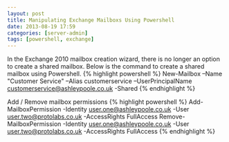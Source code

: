 ```yaml
---
layout: post
title: Manipulating Exchange Mailboxs Using Powershell
date: 2013-08-19 17:59
categories: [server-admin]
tags: [powershell, exchange]
---
```

In the Exchange 2010 mailbox creation wizard, there is no longer an option to create a shared mailbox. Below is the command to create a shared mailbox using Powershell.
{% highlight powershell %}
New-Mailbox –Name "Customer Service" –Alias customerservice –UserPrincipalName customerservice@ashleypoole.co.uk -Shared
{% endhighlight %}





Add / Remove mailbox permissions
{% highlight powershell %}
Add-MailboxPermission -Identity user.one@ashleypoole.co.uk -User user.two@protolabs.co.uk -AccessRights FullAccess
Remove-MailboxPermission -Identity user.one@ashleypoole.co.uk -User user.two@protolabs.co.uk -AccessRights FullAccess
{% endhighlight %}
